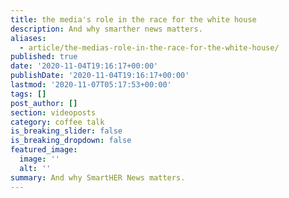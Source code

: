 ```yaml
---
title: the media's role in the race for the white house
description: And why smarther news matters.
aliases:
  - article/the-medias-role-in-the-race-for-the-white-house/
published: true
date: '2020-11-04T19:16:17+00:00'
publishDate: '2020-11-04T19:16:17+00:00'
lastmod: '2020-11-07T05:17:53+00:00'
tags: []
post_author: []
section: videoposts
category: coffee talk
is_breaking_slider: false
is_breaking_dropdown: false
featured_image:
  image: ''
  alt: ''
summary: And why SmartHER News matters.
---
```

